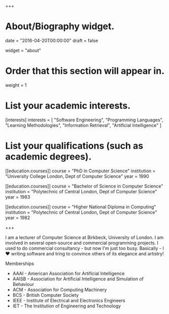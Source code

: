 +++
# About/Biography widget.

date = "2016-04-20T00:00:00"
draft = false

widget = "about"

# Order that this section will appear in.
weight = 1

# List your academic interests.
[interests]
  interests = [
    "Software Engineering",
    "Programming Languages",
    "Learning Methodologies",
    "Information Retrieval",
    "Artificial Intelligence"
  ]

# List your qualifications (such as academic degrees).
[[education.courses]]
  course = "PhD in Computer Science"
  institution = "University College London, Dept of Computer Science"
  year = 1990

[[education.courses]]
  course = "Bachelor of Science in Computer Science"
  institution = "Polytechnic of Central London, Dept of Computer Science"
  year = 1983

[[education.courses]]
  course = "Higher National Diploma in Computing"
  institution = "Polytechnic of Central London, Dept of Computer Science"
  year = 1982
 
+++

I am a lecturer of Computer Science at Birkbeck, University of London. 
I am involved in several open-source and commercial programming projects. 
I used to do commercial consultancy - but now I'm just too busy. 
Basically - I :heart: writing software and tring to convince others of its elegance and artistry!

Memberships

- AAAI - American Association for Artificial Intelligence
- AAISB - Association for Artificial Intelligence and Simulation of Behaviour
- ACM - Association for Computing Machinery
- BCS - British Computer Society
- IEEE - Institute of Electrical and Electronics Engineers
- IET - The Institution of Engineering and Technology
